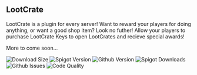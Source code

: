 ## LootCrate

LootCrate is a plugin for every server! Want to reward your players for doing anything, or want a good shop item? Look no futher! Allow your players to purchase LootCrate Keys to open LootCrates and recieve special awards!


More to come soon...

![Download Size](https://img.shields.io/spiget/download-size/87046?color=FF7474&label=FileSize&style=for-the-badge)
![Spigot Version](https://img.shields.io/spiget/version/87046?color=FF7474&label=Spigot%20Version&style=for-the-badge)
![Github Version](https://img.shields.io/github/v/tag/ABravePanda/LootCrate?color=FF7474&label=Github%20Version&style=for-the-badge)
![Spigot Downloads](https://img.shields.io/spiget/downloads/87046?color=FF7474&style=for-the-badge)
![Github Issues](https://img.shields.io/github/issues/ABravePanda/LootCrate?color=FF7474&style=for-the-badge)
![Code Quality](https://img.shields.io/codefactor/grade/github/ABravePanda/LootCrate?style=for-the-badge)
